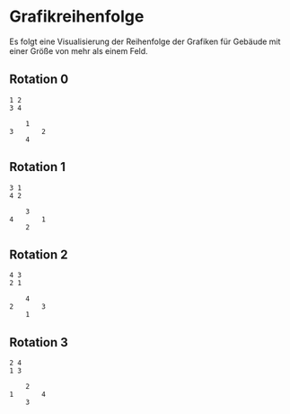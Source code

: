 Grafikreihenfolge
=================

Es folgt eine Visualisierung der Reihenfolge der Grafiken für Gebäude mit einer Größe von mehr als einem Feld.

Rotation 0
----------

```
1 2
3 4

	1
3		2
	4
```

Rotation 1
----------

```
3 1
4 2

	3
4		1
	2
```

Rotation 2
----------

```
4 3
2 1

	4
2		3
	1
```

Rotation 3
----------

```
2 4
1 3

	2
1		4
	3
```
